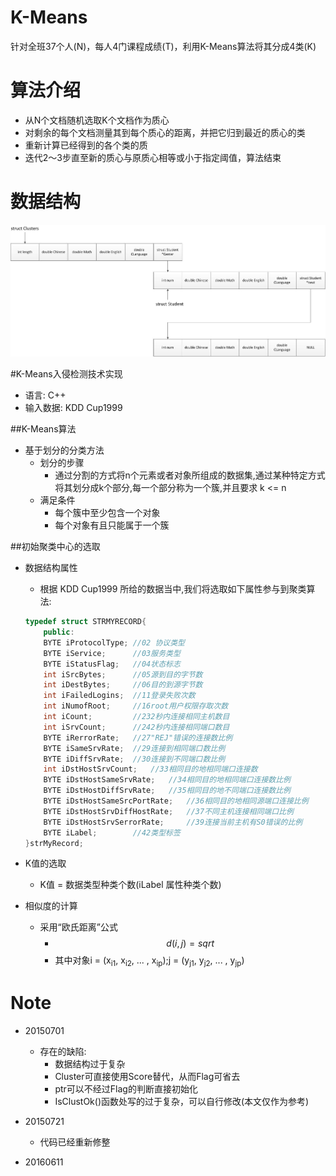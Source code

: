# K-Means
针对全班37个人(N)，每人4门课程成绩(T)，利用K-Means算法将其分成4类(K)


算法介绍
========

* 从N个文档随机选取K个文档作为质心
* 对剩余的每个文档测量其到每个质心的距离，并把它归到最近的质心的类
* 重新计算已经得到的各个类的质
* 迭代2～3步直至新的质心与原质心相等或小于指定阈值，算法结束

数据结构
========

![image](https://github.com/thanatoskira/K-Means/blob/master/KMeans-one/K-Means数据结构.jpg)

#K-Means入侵检测技术实现

* 语言: C++
* 输入数据: KDD Cup1999

##K-Means算法
* 基于划分的分类方法
    * 划分的步骤
        * 通过分割的方式将n个元素或者对象所组成的数据集,通过某种特定方式将其划分成k个部分,每一个部分称为一个簇,并且要求 k <= n
    * 满足条件
        * 每个簇中至少包含一个对象
        * 每个对象有且只能属于一个簇

##初始聚类中心的选取
* 数据结构属性
    * 根据 KDD Cup1999 所给的数据当中,我们将选取如下属性参与到聚类算法:
    ```c++
    typedef struct STRMYRECORD{
        public:
        BYTE iProtocolType; //02 协议类型
        BYTE iService;      //03服务类型
        BYTE iStatusFlag;   //04状态标志
        int iSrcBytes;      //05源到目的字节数
        int iDestBytes;     //06目的到源字节数 
        int iFailedLogins;  //11登录失败次数
        int iNumofRoot;     //16root用户权限存取次数
        int iCount;         //232秒内连接相同主机数目
        int iSrvCount;      //242秒内连接相同端口数目
        BYTE iRerrorRate;   //27"REJ"错误的连接数比例
        BYTE iSameSrvRate;  //29连接到相同端口数比例
        BYTE iDiffSrvRate;  //30连接到不同端口数比例
        int iDstHostSrvCount;   //33相同目的地相同端口连接数
        BYTE iDstHostSameSrvRate;   //34相同目的地相同端口连接数比例
        BYTE iDstHostDiffSrvRate;   //35相同目的地不同端口连接数比例
        BYTE iDstHostSameSrcPortRate;   //36相同目的地相同源端口连接比例
        BYTE iDstHostSrvDiffHostRate;   //37不同主机连接相同端口比例
        BYTE iDstHostSrvSerrorRate;     //39连接当前主机有S0错误的比例
        BYTE iLabel;        //42类型标签
    }strMyRecord;
    ```

* K值的选取
    * K值 = 数据类型种类个数(iLabel 属性种类个数)

* 相似度的计算
    * 采用“欧氏距离”公式
        * $$ d(i,j) = sqrt{} $$
        * 其中对象i = (x<sub>i1</sub>, x<sub>i2</sub>, ... , x<sub>ip</sub>);j = (y<sub>j1</sub>, y<sub>j2</sub>, ... , y<sub>jp</sub>)

Note
=======

* 20150701

    * 存在的缺陷:
        * 数据结构过于复杂
        * Cluster可直接使用Score替代，从而Flag可省去
        * ptr可以不经过Flag的判断直接初始化
        * IsClustOk()函数处写的过于复杂，可以自行修改(本文仅作为参考)

* 20150721

    * 代码已经重新修整

* 20160611

